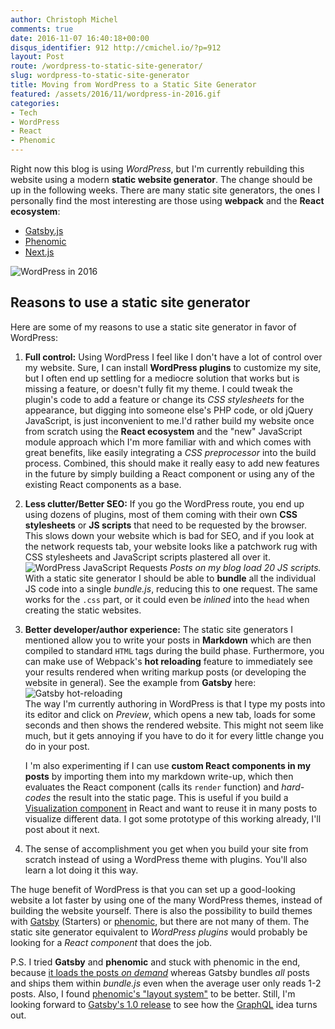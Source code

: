 ```yaml
---
author: Christoph Michel
comments: true
date: 2016-11-07 16:40:18+00:00
disqus_identifier: 912 http://cmichel.io/?p=912
layout: Post
route: /wordpress-to-static-site-generator/
slug: wordpress-to-static-site-generator
title: Moving from WordPress to a Static Site Generator
featured: /assets/2016/11/wordpress-in-2016.gif
categories:
- Tech
- WordPress
- React
- Phenomic
---
```

Right now this blog is using _WordPress_, but I'm currently rebuilding this website using a modern **static website generator**. The change should be up in the following weeks.
There are many static site generators, the ones I personally find the most interesting are those using **webpack** and the **React ecosystem**:
 	
* [Gatsby.js](https://github.com/gatsbyjs/gatsby)
* [Phenomic](https://phenomic.io/)
* [Next.js](https://zeit.co/blog/next)

![WordPress in 2016](http://cmichel.io/assets/2016/11/wordpress-in-2016.gif)

## Reasons to use a static site generator

Here are some of my reasons to use a static site generator in favor of WordPress:
 	
1. **Full control:** Using WordPress I feel like I don't have a lot of control over my website. Sure, I can install **WordPress plugins** to customize my site, but I often end up settling for a mediocre solution that works but is missing a feature, or doesn't fully fit my theme. I could tweak the plugin's code to add a feature or change its _CSS stylesheets_ for the appearance, but digging into someone else's PHP code, or old jQuery JavaScript, is just inconvenient to me.I'd rather build my website once from scratch using the **React ecosystem** and the "new" JavaScript module approach which I'm more familiar with and which comes with great benefits, like easily integrating a _CSS preprocessor_ into the build process. Combined, this should make it really easy to add new features in the future by simply building a React component or using any of the existing React components as a base. 

 	
2. **Less clutter/Better SEO:** If you go the WordPress route, you end up using dozens of plugins, most of them coming with their own **CSS stylesheets** or **JS scripts** that need to be requested by the browser. This slows down your website which is bad for SEO, and if you look at the network requests tab, your website looks like a patchwork rug with CSS stylesheets and JavaScript scripts plastered all over it.  
![WordPress JavaScript Requests](http://cmichel.io/assets/2016/11/wordpress-javascript-requests.png)
_Posts on my blog load 20 JS scripts._
With a static site generator I should be able to **bundle** all the individual JS code into a single _bundle.js_, reducing this to one request. The same works for the `.css` part, or it could even be _inlined_ into the `head` when creating the static websites.

 	
3. **Better developer/author experience:** The static site generators I mentioned allow you to write your posts in **Markdown** which are then compiled to standard `HTML` tags during the build phase. Furthermore, you can make use of Webpack's **hot reloading** feature to immediately see your results rendered when writing markup posts (or developing the website in general). See the example from **Gatsby** here:  
![Gatsby hot-reloading](http://zippy.gfycat.com/UltimateWeeklyBarebirdbat.gif)  
The way I'm currently authoring in WordPress is that I type my posts into its editor and click on _Preview_, which opens a new tab, loads for some seconds and then shows the rendered website. This might not seem like much, but it gets annoying if you have to do it for every little change you do in your post.

   I 'm also experimenting if I can use **custom React components in my posts** by importing them into my markdown write-up, which then evaluates the React component (calls its `render` function) and _hard-codes_ the result into the static page. This is useful if you build a [Visualization component](http://cmichel.io/charts-in-react-native-svg-and-d3-js/) in React and want to reuse it in many posts to visualize different data. I got some prototype of this working already, I'll post about it next.

4. The sense of accomplishment you get when you build your site from scratch instead of using a WordPress theme with plugins. You'll also learn a lot doing it this way.


The huge benefit of WordPress is that you can set up a good-looking website a lot faster by using one of the many WordPress themes, instead of building the website yourself. There is also the possibility to build themes with [Gatsby](https://github.com/gatsbyjs/gatsby#gatsby-starters) (Starters) or [phenomic](https://phenomic.io/showcase/), but there are not many of them. The static site generator equivalent to _WordPress plugins_ would probably be looking for a _React component_ that does the job.

P.S. I tried **Gatsby** and **phenomic** and stuck with phenomic in the end, because [it loads the posts _on demand_](https://phenomic.io/docs/faq/gatsby/) whereas Gatsby bundles _all_ posts and ships them within _bundle.js_ even when the average user only reads 1-2 posts. Also, I found [phenomic's "layout system"](https://phenomic.io/docs/usage/layouts/) to be better. Still, I'm looking forward to [Gatsby's 1.0 release](https://github.com/gatsbyjs/gatsby/issues/419) to see how the [GraphQL](https://github.com/gatsbyjs/gatsby/issues/420) idea turns out.
